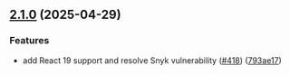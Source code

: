 ## [2.1.0](https://github.com/rudderlabs/rudder-sdk-react-native/compare/rudder-sdk-react-native@2.0.0...rudder-sdk-react-native@2.1.0) (2025-04-29)

### Features

- add React 19 support and resolve Snyk vulnerability ([#418](https://github.com/rudderlabs/rudder-sdk-react-native/issues/418)) ([793ae17](https://github.com/rudderlabs/rudder-sdk-react-native/commit/793ae17076d8f69404877eec07fea1b49c3ce304))
